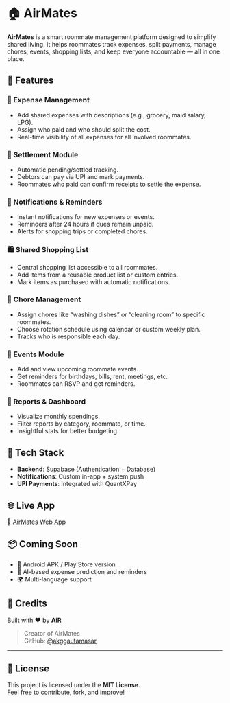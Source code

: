 # 🏠 AirMates

**AirMates** is a smart roommate management platform designed to simplify shared living. It helps roommates track expenses, split payments, manage chores, events, shopping lists, and keep everyone accountable — all in one place.



## 🚀 Features

### 💸 Expense Management
- Add shared expenses with descriptions (e.g., grocery, maid salary, LPG).
- Assign who paid and who should split the cost.
- Real-time visibility of all expenses for all involved roommates.

### 🔁 Settlement Module
- Automatic pending/settled tracking.
- Debtors can pay via UPI and mark payments.
- Roommates who paid can confirm receipts to settle the expense.

### 📲 Notifications & Reminders
- Instant notifications for new expenses or events.
- Reminders after 24 hours if dues remain unpaid.
- Alerts for shopping trips or completed chores.

### 🛍️ Shared Shopping List
- Central shopping list accessible to all roommates.
- Add items from a reusable product list or custom entries.
- Mark items as purchased with automatic notifications.

### 🧼 Chore Management
- Assign chores like “washing dishes” or “cleaning room” to specific roommates.
- Choose rotation schedule using calendar or custom weekly plan.
- Tracks who is responsible each day.

### 📅 Events Module
- Add and view upcoming roommate events.
- Get reminders for birthdays, bills, rent, meetings, etc.
- Roommates can RSVP and get reminders.

### 🧾 Reports & Dashboard
- Visualize monthly spendings.
- Filter reports by category, roommate, or time.
- Insightful stats for better budgeting.

## 📱 Tech Stack

- **Backend**: Supabase (Authentication + Database)
- **Notifications**: Custom in-app + system push
- **UPI Payments**: Integrated with QuantXPay

## 🌐 Live App
[🔗 AirMates Web App](https://airmates.vercel.app)

## 📦 Coming Soon
- 📱 Android APK / Play Store version
- 🧠 AI-based expense prediction and reminders
- 🌍 Multi-language support

## 🤝 Credits

Built with ❤️ by **AiR**  
> Creator of AirMates  
> GitHub: [@akggautamasar](https://github.com/akggautamasar)  

---

## 📜 License

This project is licensed under the **MIT License**.  
Feel free to contribute, fork, and improve!
